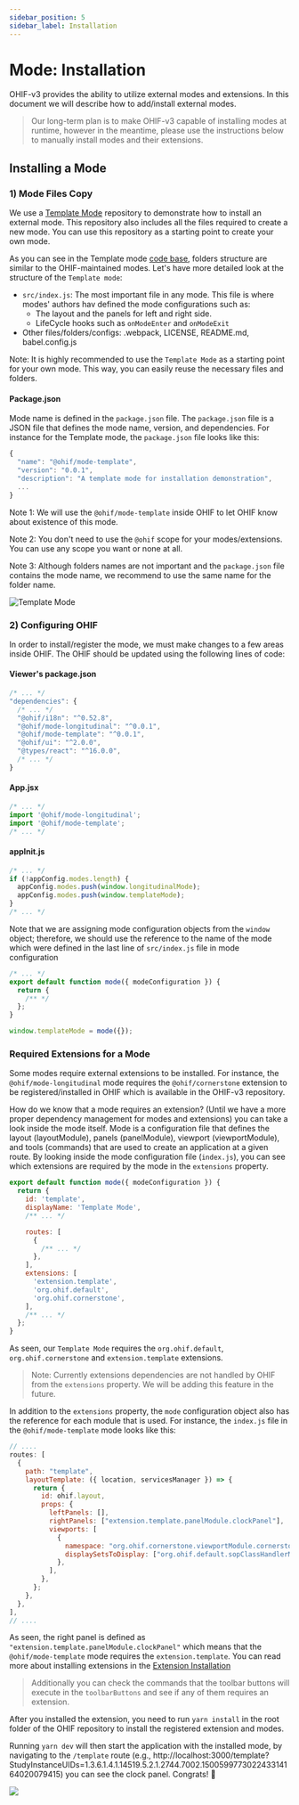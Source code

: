 ```yaml
---
sidebar_position: 5
sidebar_label: Installation
---
```


# Mode: Installation

OHIF-v3 provides the ability to utilize external modes and extensions. In this
document we will describe how to add/install external modes.

> Our long-term plan is to make OHIF-v3 capable of installing modes at runtime,
> however in the meantime, please use the instructions below to manually install
> modes and their extensions.

## Installing a Mode

### 1) Mode Files Copy

We use a [Template Mode](https://github.com/OHIF/mode-template) repository to
demonstrate how to install an external mode. This repository also includes all
the files required to create a new mode. You can use this repository as a
starting point to create your own mode.

As you can see in the Template mode
[code base](https://github.com/OHIF/mode-template), folders structure are
similar to the OHIF-maintained modes. Let's have more detailed look at the
structure of the `Template mode`:

- `src/index.js`: The most important file in any mode. This file is where modes'
  authors hav defined the mode configurations such as:
  - The layout and the panels for left and right side.
  - LifeCycle hooks such as `onModeEnter` and `onModeExit`
- Other files/folders/configs: .webpack, LICENSE, README.md, babel.config.js

Note: It is highly recommended to use the `Template Mode` as a starting point
for your own mode. This way, you can easily reuse the necessary files and
folders.

#### Package.json

Mode name is defined in the `package.json` file. The `package.json` file is a
JSON file that defines the mode name, version, and dependencies. For instance
for the Template mode, the `package.json` file looks like this:

```js {2} title="templateMode/package.json"
{
  "name": "@ohif/mode-template",
  "version": "0.0.1",
  "description": "A template mode for installation demonstration",
  ...
}
```

Note 1: We will use the `@ohif/mode-template` inside OHIF to let OHIF know about
existence of this mode.

Note 2: You don't need to use the `@ohif` scope for your modes/extensions. You
can use any scope you want or none at all.

Note 3: Although folders names are not important and the `package.json` file
contains the mode name, we recommend to use the same name for the folder name.

![Template Mode](../../assets/img/template-mode-files.png)

### 2) Configuring OHIF

In order to install/register the mode, we must make changes to a few areas
inside OHIF. The OHIF should be updated using the following lines of code:

#### Viewer's package.json

```js {6} titl="platform/viewer/package.json"
/* ... */
"dependencies": {
  /* ... */
  "@ohif/i18n": "^0.52.8",
  "@ohif/mode-longitudinal": "^0.0.1",
  "@ohif/mode-template": "^0.0.1",
  "@ohif/ui": "^2.0.0",
  "@types/react": "^16.0.0",
  /* ... */
}
```

#### App.jsx

```js {3} title="platform/viewer/src/App.jsx"
/* ... */
import '@ohif/mode-longitudinal';
import '@ohif/mode-template';
/* ... */
```

#### appInit.js

```js {4} title="platform/viewer/src/appInit.js"
/* ... */
if (!appConfig.modes.length) {
  appConfig.modes.push(window.longitudinalMode);
  appConfig.modes.push(window.templateMode);
}
/* ... */
```

Note that we are assigning mode configuration objects from the `window` object;
therefore, we should use the reference to the name of the mode which were
defined in the last line of `src/index.js` file in mode configuration

```js {8} title="templateMode/src/index.js"
/* ... */
export default function mode({ modeConfiguration }) {
  return {
    /** */
  };
}

window.templateMode = mode({});
```

### Required Extensions for a Mode

Some modes require external extensions to be installed. For instance, the
`@ohif/mode-longitudinal` mode requires the `@ohif/cornerstone` extension to be
registered/installed in OHIF which is available in the OHIF-v3 repository.

How do we know that a mode requires an extension? (Until we have a more proper
dependency management for modes and extensions) you can take a look inside the
mode itself. Mode is a configuration file that defines the layout
(layoutModule), panels (panelModule), viewport (viewportModule), and tools
(commands) that are used to create an application at a given route. By looking
inside the mode configuration file (`index.js`), you can see which extensions
are required by the mode in the `extensions` property.

```js {12-16} title="platform/viewer/src/appInit.js"
export default function mode({ modeConfiguration }) {
  return {
    id: 'template',
    displayName: 'Template Mode',
    /** ... */

    routes: [
      {
        /** ... */
      },
    ],
    extensions: [
      'extension.template',
      'org.ohif.default',
      'org.ohif.cornerstone',
    ],
    /** ... */
  };
}
```

As seen, our `Template Mode` requires the `org.ohif.default`,
`org.ohif.cornerstone` and `extension.template` extensions.

> Note: Currently extensions dependencies are not handled by OHIF from the
> `extensions` property. We will be adding this feature in the future.

In addition to the `extensions` property, the `mode` configuration object also
has the reference for each module that is used. For instance, the `index.js`
file in the `@ohif/mode-template` mode looks like this:

```js {10} title="clockMode/src/index.js"
// ....
routes: [
  {
    path: "template",
    layoutTemplate: ({ location, servicesManager }) => {
      return {
        id: ohif.layout,
        props: {
          leftPanels: [],
          rightPanels: ["extension.template.panelModule.clockPanel"],
          viewports: [
            {
              namespace: "org.ohif.cornerstone.viewportModule.cornerstone",
              displaySetsToDisplay: ["org.ohif.default.sopClassHandlerModule.stack"],
            },
          ],
        },
      };
    },
  },
],
// ....
```

As seen, the right panel is defined as
`"extension.template.panelModule.clockPanel"` which means that the
`@ohif/mode-template` mode requires the `extension.template`. You can read more
about installing extensions in the
[Extension Installation](../extensions/installation.md)

> Additionally you can check the commands that the toolbar buttons will execute
> in the `toolbarButtons` and see if any of them requires an extension.

After you installed the extension, you need to run `yarn install` in the root
folder of the OHIF repository to install the registered extension and modes.

Running `yarn dev` will then start the application with the installed mode, by
navigating to the `/template` route (e.g.,
http://localhost:3000/template?StudyInstanceUIDs=1.3.6.1.4.1.14519.5.2.1.2744.7002.150059977302243314164020079415)
you can see the clock panel. Congrats! 🎉

![](../../assets/img/template-mode-ui.png)
